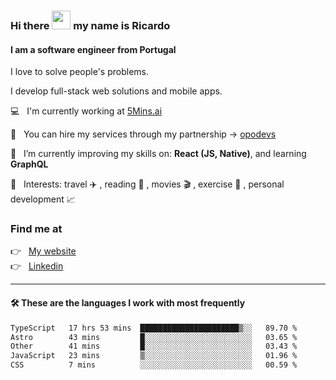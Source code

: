 ### Hi there <img src="https://raw.githubusercontent.com/iampavangandhi/iampavangandhi/master/gifs/Hi.gif" width="30"> my name is Ricardo
#### I am a software engineer from Portugal
I love to solve people's problems.

I develop full-stack web solutions and mobile apps.

💻  &nbsp; I'm currently working at <a href="https://5mins.ai/">5Mins.ai</a>

💼  &nbsp; You can hire my services through my partnership -> <a href="https://github.com/opodevs">opodevs</a>

🌱 &nbsp; I’m currently improving my skills on: **React (JS, Native)**, and learning **GraphQL**

💙 &nbsp; Interests: travel ✈️ , reading 📖 , movies 🎬 , exercise 🏃 , personal development 📈

### Find me at

<p align="left">
  👉  &nbsp;
  <a href="https://ricardopbarbosa.com" target="_blank">
    My website
  </a>
  <br/>
  👉 &nbsp;
  <a href="https://www.linkedin.com/in/ricardopbarbosa" target="_blank">
    Linkedin
  </a>
</p>

<hr />

#### 🛠 These are the languages I work with most frequently
<!--START_SECTION:waka-->

```txt
TypeScript   17 hrs 53 mins  ██████████████████████▒░░   89.70 %
Astro        43 mins         █░░░░░░░░░░░░░░░░░░░░░░░░   03.65 %
Other        41 mins         █░░░░░░░░░░░░░░░░░░░░░░░░   03.43 %
JavaScript   23 mins         ▒░░░░░░░░░░░░░░░░░░░░░░░░   01.96 %
CSS          7 mins          ░░░░░░░░░░░░░░░░░░░░░░░░░   00.59 %
```

<!--END_SECTION:waka-->
